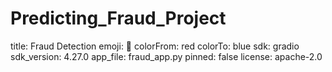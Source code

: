 # Predicting_Fraud_Project
title: Fraud Detection
emoji: 🐢
colorFrom: red
colorTo: blue
sdk: gradio
sdk_version: 4.27.0
app_file: fraud_app.py
pinned: false
license: apache-2.0